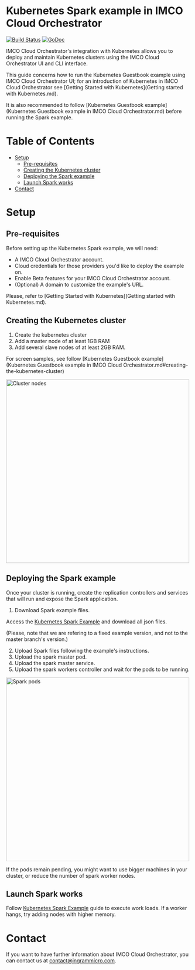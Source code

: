 
# Kubernetes Spark example in IMCO Cloud Orchestrator
[![Build Status](https://drone.io/github.com/ingrammicro/concerto/status.png)][cli_build] [![GoDoc](https://godoc.org/github.com/ingrammicro/concerto?status.png)](https://godoc.org/github.com/ingrammicro/concerto)

IMCO Cloud Orchestrator's integration with Kubernetes allows you to deploy and maintain Kubernetes clusters using the IMCO Cloud Orchestrator UI and CLI interface.

This guide concerns how to run the Kubernetes Guestbook example using IMCO Cloud Orchestrator UI; for an introduction of Kubernetes in IMCO Cloud Orchestrator see [Getting Started with Kubernetes](Getting started with Kubernetes.md).

It is also recommended to follow [Kubernetes Guestbook example](Kubernetes Guestbook example in IMCO Cloud Orchestrator.md) before running the Spark example.

# Table of Contents

- [Setup](#setup)
  - [Pre-requisites](#pre-requisites)
  - [Creating the Kubernetes cluster](#creating-the-kubernetes-cluster)
  - [Deploying the Spark example](#deploying-the-spark-example)
  - [Launch Spark works](#launch-spark-works)
- [Contact](#contact)

# Setup

## Pre-requisites

Before setting up the Kubernetes Spark example, we will need:

 - A IMCO Cloud Orchestrator account.
 - Cloud credentials for those providers you'd like to deploy the example on.
 - Enable Beta features for your IMCO Cloud Orchestrator account.
 - (Optional) A domain to customize the example's URL.

Please, refer to [Getting Started with Kubernetes](Getting started with Kubernetes.md).

## Creating the Kubernetes cluster

1. Create the kubernetes cluster
2. Add a master node of at least 1GB RAM
3. Add several slave nodes of at least 2GB RAM.

For screen samples, see follow [Kubernetes Guestbook example](Kubernetes Guestbook example in IMCO Cloud Orchestrator.md#creating-the-kubernetes-cluster)

   <img src="./docs/images/cluster-nodes-spark.png" alt="Cluster nodes" width="500px" >

## Deploying the Spark example

Once your cluster is running, create the replication controllers and services that will run and expose the Spark application.

1. Download Spark example files.

Access the [Kubernetes Spark Example](https://github.com/kubernetes/kubernetes/tree/v1.0.7/examples/spark) and download all json files.

(Please, note that we are refering to a fixed example version, and not to the master branch's version.)

2. Upload Spark files following the example's instructions.
  1. Upload the spark master pod.
  2. Upload the spark master service.
  3. Upload the spark workers controller and wait for the pods to be running.


   <img src="./docs/images/spark-pods.png" alt="Spark pods" width="500px" >

   If the pods remain pending, you might want to use bigger machines in your cluster, or reduce the number of spark worker nodes.

## Launch Spark works

Follow [Kubernetes Spark Example](https://github.com/kubernetes/kubernetes/tree/v1.0.7/examples/spark) guide to execute work loads. If a worker hangs, try adding nodes with higher memory.

# Contact
If you want to have further information about IMCO Cloud Orchestrator, you can contact us at <contact@ingrammicro.com>.


[cli_build]: https://drone.io/github.com/ingrammicro/concerto/latest
[cli_linux]: https://drone.io/github.com/ingrammicro/concerto/files/concerto.x64.linux
[cli_darwin]: https://drone.io/github.com/ingrammicro/concerto/files/concerto.x64.darwin
[cli_windows]: https://drone.io/github.com/ingrammicro/concerto/files/concerto.x64.windows.exe
